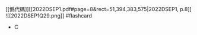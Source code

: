 [[僞代碼]][[2022DSEP1.pdf#page=8&rect=51,394,383,575|2022DSEP1, p.8]]
![[2022DSEP1Q29.png]] #flashcard 
- C
<!--ID: 1730705096596-->



